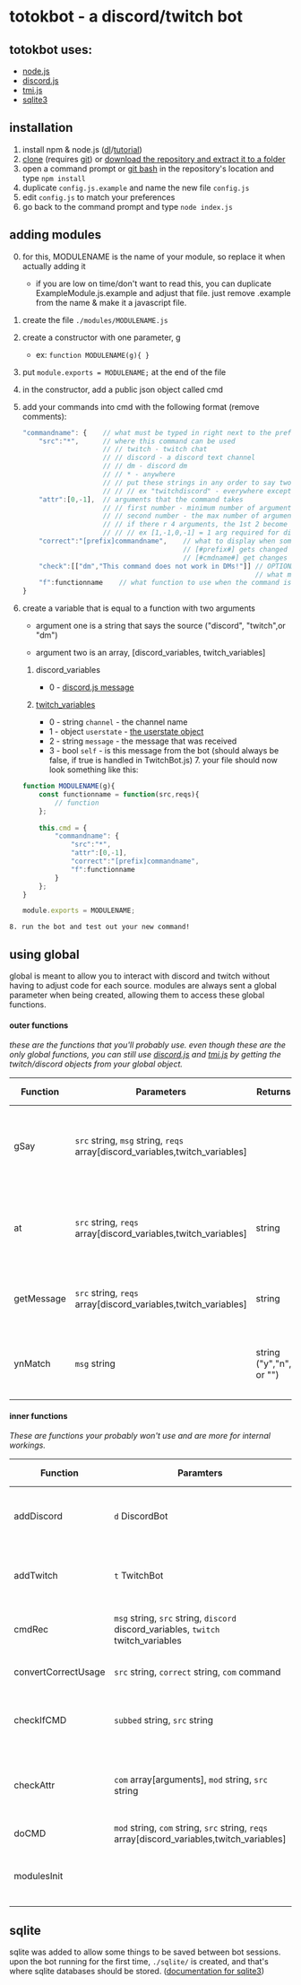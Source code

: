 # totokbot - a discord/twitch bot

## totokbot uses:

  - [node.js](https://nodejs.org/)
  - [discord.js](https://discord.js.org/)
  - [tmi.js](https://tmijs.org/)
  - [sqlite3](https://github.com/mapbox/node-sqlite3)

## installation

  1. install npm & node.js ([dl](https://nodejs.org/en/download/)/[tutorial](https://nodejs.org/en/download/package-manager/))
  2. [clone](https://help.github.com/articles/cloning-a-repository/) (requires [git](https://git-scm.com/downloads)) or [download the repository and extract it to a folder](https://github.com/totok13/totokbot/archive/master.zip)
  3. open a command prompt or [git bash](https://git-scm.com/downloads) in the repository's location and type ```npm install```
  4. duplicate ```config.js.example``` and name the new file ```config.js```
  5. edit ```config.js``` to match your preferences
  6. go back to the command prompt and type ```node index.js```

## adding modules

  0. for this, MODULENAME is the name of your module, so replace it when actually adding it
  
      * if you are low on time/don't want to read this, you can duplicate ExampleModule.js.example and adjust that file. just remove .example from the name & make it a javascript file.
	  
  1. create the file ```./modules/MODULENAME.js```
  2. create a constructor with one parameter, g
      * ex: ```function MODULENAME(g){ }```
  3. put ```module.exports = MODULENAME;``` at the end of the file
  4. in the constructor, add a public json object called cmd
  5. add your commands into cmd with the following format (remove comments):
        ```javascript
        "commandname": {    // what must be typed in right next to the prefix (!commandname)
            "src":"*",      // where this command can be used
                            // // twitch - twitch chat
                            // // discord - a discord text channel
                            // // dm - discord dm
                            // // * - anywhere
                            // // put these strings in any order to say two places
                            // // // ex "twitchdiscord" - everywhere except discord dms
            "attr":[0,-1],  // arguments that the command takes
                            // // first number - minimum number of arguments
                            // // second number - the max number of arguments (-1 is no cap)
                            // // if there r 4 arguments, the 1st 2 become discord's cap and the last 2 r twitch's
                            // // // ex [1,-1,0,-1] = 1 arg required for discord, 0 required for twitch
            "correct":"[prefix]commandname",    // what to display when someone enters the wrong # of args
                                                // [#prefix#] gets changed to the prefix that is being used
                                                // [#cmdname#] get changes to the command name
            "check":[["dm","This command does not work in DMs!"]] // OPTIONAL
                                                                  // what message to send if source === [n[0]]
            "f":functionname    // what function to use when the command is ran
        }
        ```
  6. create a variable that is equal to a function with two arguments
  
      * argument one is a string that says the source ("discord", "twitch",or "dm")
	  
      * argument two is an array, [discord_variables, twitch_variables]
	  
      1. discord_variables
          * 0 - [discord.js message](https://discord.js.org/#/docs/main/stable/class/Message)
		
      2. [twitch_variables](https://docs.tmijs.org/v1.2.1/Events.html#message)
          * 0 - string ```channel``` - the channel name
          * 1 - object ```userstate``` - [the userstate object](https://docs.tmijs.org/v1.2.1/Events.html#message)
          * 2 - string ```message``` - the message that was received
          * 3 - bool ```self``` - is this message from the bot (should always be false, if true is handled in TwitchBot.js)
    7. your file should now look something like this:
        ```javascript
        function MODULENAME(g){
            const functionname = function(src,reqs){
                // function
            };
    
            this.cmd = {
                "commandname": {
                    "src":"*",
                    "attr":[0,-1],
                    "correct":"[prefix]commandname",
                    "f":functionname
                }
            };
        }
  
        module.exports = MODULENAME;
        ```
    8. run the bot and test out your new command!

## using global
global is meant to allow you to interact with discord and twitch without having to adjust code for each source. modules are always sent a global parameter when being created, allowing them to access these global functions.

#### outer functions
*these are the functions that you'll probably use. even though these are the only global functions, you can still use [discord.js](https://discord.js.org/#/docs/main/stable/general/welcome) and [tmi.js](https://docs.tmijs.org/) by getting the twitch/discord objects from your global object.*

Function | Parameters | Returns | What it does
-------- | ---------- | ------- | ------------
gSay | ```src``` string, ```msg``` string, ```reqs``` array[discord_variables,twitch_variables] | | Sends a messge to either Discord or Twitch depending on ```src```
at | ```src``` string, ```reqs``` array[discord_variables,twitch_variables] | string | Returns the string needed to @ the sender of the message
getMessage | ```src``` string, ```reqs``` array[discord_variables,twitch_variables] | string | Returns the message sent as a string
ynMatch | ```msg``` string | string ("y","n", or "") | Checks if string matches yes or no (vars g.y,g.n)

#### inner functions
*These are functions your probably won't use and are more for internal workings.*

Function | Paramters | What it does
-------- | --------- | ------------
addDiscord | ```d``` DiscordBot | Adds the DiscordBot object to the global object
addTwitch | ```t``` TwitchBot | Adds the TwitchBot object to the global object
cmdRec | ```msg``` string, ```src``` string, ```discord``` discord_variables, ```twitch``` twitch_variables | Checks whether or not to do a command
convertCorrectUsage | ```src``` string, ```correct``` string, ```com``` command | Formats a command's "correct"
checkIfCMD | ```subbed``` string, ```src``` string | Checks if a command exists and if it fits the source
checkAttr | ```com``` array[arguments], ```mod``` string, ```src``` string | Checks if submitted command fits the number of attributes
doCMD | ```mod``` string, ```com``` string, ```src``` string, ```reqs``` array[discord_variables,twitch_variables] | Does a command
modulesInit | | Gets all modules & adds them to active modules

## sqlite
sqlite was added to allow some things to be saved between bot sessions. upon the bot running for the first time, ```./sqlite/``` is created, and that's where sqlite databases should be stored. ([documentation for sqlite3](https://github.com/mapbox/node-sqlite3/wiki))
